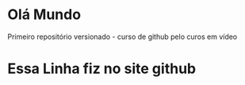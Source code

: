 # Olá Mundo
 Primeiro repositório versionado - curso de github pelo curos em vídeo
 
# Essa Linha fiz no site github
